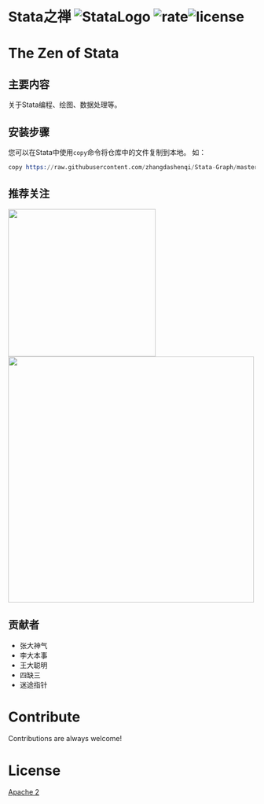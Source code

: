 # Stata之禅    ![StataLogo](https://img.shields.io/badge/Stata-@zhandashenqi-green.svg?logo=angular&style=for-the-badge) ![rate](https://img.shields.io/badge/stars-%E2%98%85%E2%98%85%E2%98%85%E2%98%85%E2%98%86-brightgreen.svg)![license](https://img.shields.io/badge/license-Apache%202-blue.svg)

# The Zen of Stata

## 主要内容

关于Stata编程、绘图、数据处理等。


## 安装步骤

您可以在Stata中使用`copy`命令将仓库中的文件复制到本地。
如：

```s
copy https://raw.githubusercontent.com/zhangdashenqi/Stata-Graph/master/plot_distribution.do plot_distribution.do
```

## 推荐关注

<img src="https://raw.githubusercontent.com/zhangdashenqi/Stata-Graph/master/logo.png" width=300px/>
<img src="https://raw.githubusercontent.com/zhangdashenqi/Stata-Graph/master/qr.png" width=500px />

## 贡献者

* 张大神气
* 李大本事
* 王大聪明
* 四缺三
* 迷途指针

# Contribute
Contributions are always welcome! 

# License

[Apache 2](http://www.apache.org/licenses/LICENSE-2.0.txt)

